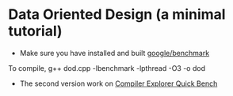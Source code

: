 # Data Oriented Design (a minimal tutorial)

* Make sure you have installed and built [google/benchmark](https://github.com/google/benchmark)

To compile,
g++ dod.cpp -lbenchmark -lpthread -O3 -o dod

* The second version work on [Compiler Explorer Quick Bench](https://quick-bench.com/q/d-DxahxIqNCgkSMYQHspbT4LzBk)
